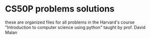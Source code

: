 # CS50P problems solutions

these are organized files for all problems in the Harvard's course "Introduction to computer science using python" taught by prof. David Malan
